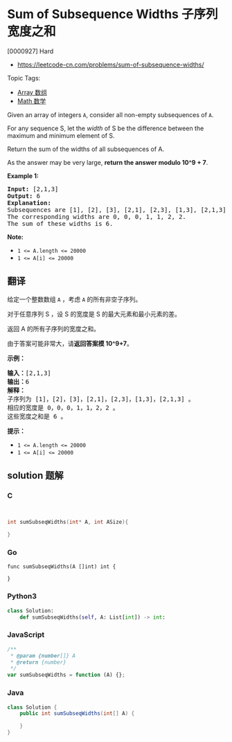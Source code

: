 # Sum of Subsequence Widths 子序列宽度之和

[0000927] Hard

- https://leetcode-cn.com/problems/sum-of-subsequence-widths/

Topic Tags:

- [Array 数组](https://leetcode-cn.com/tag/array/)
- [Math 数学](https://leetcode-cn.com/tag/math/)

Given an array of integers `A`, consider all non-empty subsequences of `A`.

For any sequence S, let the *width* of S be the difference between the maximum and minimum element of S.

Return the sum of the widths of all subsequences of A.

As the answer may be very large, **return the answer modulo 10^9 + 7**.

**Example 1:**

<pre><strong>Input: </strong><span id="example-input-1-1">[2,1,3]</span>
<strong>Output: </strong><span id="example-output-1">6</span>
<strong>Explanation:
</strong>Subsequences are [1], [2], [3], [2,1], [2,3], [1,3], [2,1,3].
The corresponding widths are 0, 0, 0, 1, 1, 2, 2.
The sum of these widths is 6.
</pre>

**Note:**

- `1 <= A.length <= 20000`
- `1 <= A[i] <= 20000`

## 翻译

给定一个整数数组 `A` ，考虑 `A` 的所有非空子序列。

对于任意序列 S ，设 S 的宽度是 S 的最大元素和最小元素的差。

返回 A 的所有子序列的宽度之和。

由于答案可能非常大，请**返回答案模 10^9+7**。

**示例：**

<pre><strong>输入：</strong>[2,1,3]
<strong>输出：</strong>6
<strong>解释：
</strong>子序列为 [1]，[2]，[3]，[2,1]，[2,3]，[1,3]，[2,1,3] 。
相应的宽度是 0，0，0，1，1，2，2 。
这些宽度之和是 6 。
</pre>

**提示：**

- `1 <= A.length <= 20000`
- `1 <= A[i] <= 20000`

## solution 题解

### C

```c


int sumSubseqWidths(int* A, int ASize){

}


```

### Go

```golang
func sumSubseqWidths(A []int) int {

}
```

### Python3

```python
class Solution:
    def sumSubseqWidths(self, A: List[int]) -> int:

```

### JavaScript

```javascript
/**
 * @param {number[]} A
 * @return {number}
 */
var sumSubseqWidths = function (A) {};
```

### Java

```java
class Solution {
    public int sumSubseqWidths(int[] A) {

    }
}
```
